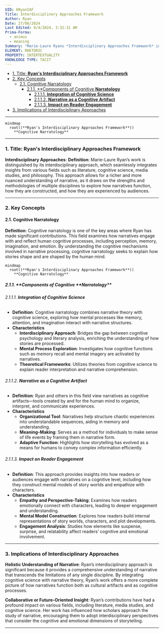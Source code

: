 ```yaml
---
UID: 6RyanIAF
Title: Interdisciplinary Approaches Framework
Author: Ryan
Date: 27/08/2024
Last Edited: 9/4/2024, 3:32:31 AM
Prima-Forma:
  - animus
  - meaning
Summary: "Marie-Laure Ryans *Interdisciplinary Approaches Framework* integrates  insights from literature, cognitive science, media studies, and philosophy to  provide a nuanced understanding of narrative. Her work, particularly in cognitive  narratology, explores how narratives engage human cognitive processes, enriching  narrative theory by blending diverse disciplinary perspectives."
ELEMENT: RHETORIC
PROPERTY: INTERTEXTUALITY
KNOWLEDGE TYPE: TACIT
---
```


- [1. Title: **Ryan's Interdisciplinary Approaches Framework**](#1-title-ryans-interdisciplinary-approaches-framework)
- [2. Key Concepts](#2-key-concepts)
  - [2.1. Cognitive Narratology](#21-cognitive-narratology)
    - [2.1.1. \*\*Components of Cognitive **Narratology**](#211-components-of-cognitive-narratology)
      - [2.1.1.1. **Integration of Cognitive Science**](#2111-integration-of-cognitive-science)
      - [2.1.1.2. **Narrative as a Cognitive Artifact**](#2112-narrative-as-a-cognitive-artifact)
      - [2.1.1.3. **Impact on Reader Engagement**](#2113-impact-on-reader-engagement)
- [3. Implications of Interdisciplinary Approaches](#3-implications-of-interdisciplinary-approaches)

---

```mermaid
mindmap
  root((**Ryan's Interdisciplinary Approaches Framework**))
    **Cognitive Narratology**
```

---

### 1. Title: **Ryan's Interdisciplinary Approaches Framework**

**Interdisciplinary Approaches**:
**Definition**: Marie-Laure Ryan’s work is distinguished by its interdisciplinary approach, which seamlessly integrates insights from various fields such as literature, cognitive science, media studies, and philosophy. This approach allows for a richer and more nuanced understanding of narrative, as it draws on the strengths and methodologies of multiple disciplines to explore how narratives function, how they are constructed, and how they are experienced by audiences.

---

### 2. Key Concepts

#### 2.1. Cognitive Narratology

**Definition**:
Cognitive narratology is one of the key areas where Ryan has made significant contributions. This field examines how narratives engage with and reflect human cognitive processes, including perception, memory, imagination, and emotion. By understanding the cognitive mechanisms involved in narrative processing, cognitive narratology seeks to explain how stories shape and are shaped by the human mind.

```mermaid
mindmap
  root((**Ryan's Interdisciplinary Approaches Framework**))
    **Cognitive Narratology**
```

##### 2.1.1. **Components of Cognitive **Narratology\*\*

###### 2.1.1.1. **Integration of Cognitive Science**

- **Definition**: Cognitive narratology combines narrative theory with cognitive science, exploring how mental processes like memory, attention, and imagination interact with narrative structures.
- **Characteristics**
  - **Interdisciplinary Approach**: Bridges the gap between cognitive psychology and literary analysis, enriching the understanding of how stories are processed.
  - **Mental Process Exploration**: Investigates how cognitive functions such as memory recall and mental imagery are activated by narratives.
  - **Theoretical Frameworks**: Utilizes theories from cognitive science to explain reader interpretation and narrative comprehension.

###### 2.1.1.2. **Narrative as a Cognitive Artifact**

- **Definition**: Ryan and others in this field view narratives as cognitive artifacts—tools created by and for the human mind to organize, interpret, and communicate experiences.
- **Characteristics**
  - **Organizational Tool**: Narratives help structure chaotic experiences into understandable sequences, aiding in memory and understanding.
  - **Meaning-Making**: Serves as a method for individuals to make sense of life events by framing them in narrative form.
  - **Adaptive Function**: Highlights how storytelling has evolved as a means for humans to convey complex information efficiently.

###### 2.1.1.3. **Impact on Reader Engagement**

- **Definition**: This approach provides insights into how readers or audiences engage with narratives on a cognitive level, including how they construct mental models of story worlds and empathize with characters.
- **Characteristics**
  - **Empathy and Perspective-Taking**: Examines how readers emotionally connect with characters, leading to deeper engagement and understanding.
  - **Mental Model Construction**: Explores how readers build internal representations of story worlds, characters, and plot developments.
  - **Engagement Analysis**: Studies how elements like suspense, surprise, and relatability affect readers’ cognitive and emotional involvement.

---

### 3. Implications of Interdisciplinary Approaches

**Holistic Understanding of Narrative**:
Ryan’s interdisciplinary approach is significant because it provides a comprehensive understanding of narrative that transcends the limitations of any single discipline. By integrating cognitive science with narrative theory, Ryan’s work offers a more complete picture of how narratives function both as cultural artifacts and as cognitive processes.

**Collaborative or Future-Oriented Insight**:
Ryan’s contributions have had a profound impact on various fields, including literature, media studies, and cognitive science. Her work has influenced how scholars approach the study of narrative, encouraging them to adopt interdisciplinary perspectives that consider the cognitive and emotional dimensions of storytelling.

---

